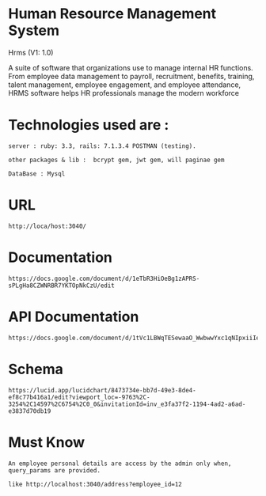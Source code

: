 
# Human Resource Management System

Hrms (V1: 1.0)

A suite of software that organizations use to manage internal HR functions. From employee data management to payroll, recruitment, benefits, training, talent management, employee engagement, and employee attendance, HRMS software helps HR professionals manage the modern workforce


# Technologies used are :

```
server : ruby: 3.3, rails: 7.1.3.4 POSTMAN (testing).

other packages & lib :  bcrypt gem, jwt gem, will paginae gem

DataBase : Mysql
```


# URL
```
http://loca/host:3040/
```


# Documentation
```
https://docs.google.com/document/d/1eTbR3HiOeBg1zAPRS-sPLgHa8CZWNRBR7YKTOpNkCzU/edit
```


# API Documentation
```
https://docs.google.com/document/d/1tVc1LBWqTESewaaO_WwbwwYxc1qNIpxiiIe3FRWeYLI/edit
```


# Schema
```
https://lucid.app/lucidchart/8473734e-bb7d-49e3-8de4-ef8c77b416a1/edit?viewport_loc=-9763%2C-3254%2C14597%2C6754%2C0_0&invitationId=inv_e3fa37f2-1194-4ad2-a6ad-e3837d70db19
```


# Must Know 

```
An employee personal details are access by the admin only when, query_params are provided.

like http://localhost:3040/address?employee_id=12
```


